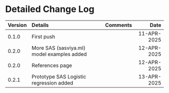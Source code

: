 # Detailed Change Log



|**Version** | **Details** | **Comments** |**Date**|
|:-------|:--------|:---------|----:|
|0.1.0|First push| | 11-APR-2025|
|0.2.0|More SAS (sasviya.ml) model examples added| | 12-APR-2025|
|0.2.0|References page| | 12-APR-2025|
|0.2.1|Prototype SAS Logistic regression added| | 13-APR-2025|